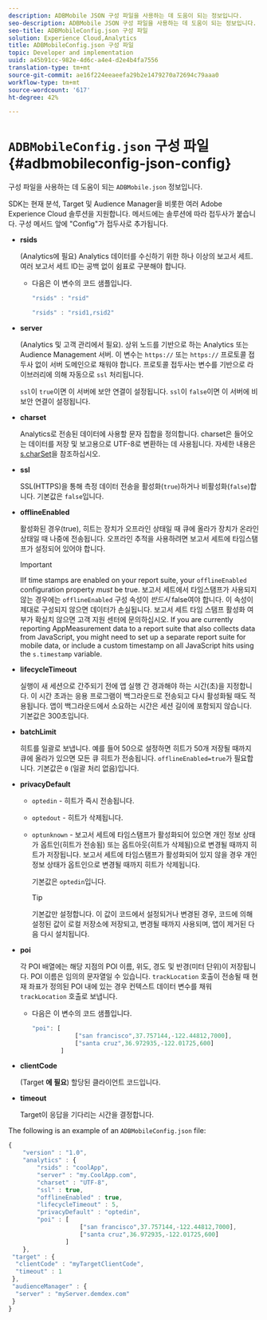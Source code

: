 ```yaml
---
description: ADBMobile JSON 구성 파일을 사용하는 데 도움이 되는 정보입니다.
seo-description: ADBMobile JSON 구성 파일을 사용하는 데 도움이 되는 정보입니다.
seo-title: ADBMobileConfig.json 구성 파일
solution: Experience Cloud,Analytics
title: ADBMobileConfig.json 구성 파일
topic: Developer and implementation
uuid: a45b91cc-982e-4d6c-a4e4-d2e4b4fa7556
translation-type: tm+mt
source-git-commit: ae16f224eeaeefa29b2e1479270a72694c79aaa0
workflow-type: tm+mt
source-wordcount: '617'
ht-degree: 42%

---
```



# `ADBMobileConfig.json` 구성 파일 {#adbmobileconfig-json-config}

구성 파일을 사용하는 데 도움이 되는 `ADBMobile.json` 정보입니다.

SDK는 현재 분석, Target 및 Audience Manager을 비롯한 여러 Adobe Experience Cloud 솔루션을 지원합니다. 메서드에는 솔루션에 따라 접두사가 붙습니다. 구성 메서드 앞에 &quot;Config&quot;가 접두사로 추가됩니다.

* **rsids**

   (Analytics에 필요) Analytics 데이터를 수신하기 위한 하나 이상의 보고서 세트. 여러 보고서 세트 ID는 공백 없이 쉼표로 구분해야 합니다.

   * 다음은 이 변수의 코드 샘플입니다.

      ```js
      "rsids" : "rsid"
      ```

      ```js
      "rsids" : "rsid1,rsid2"
      ```

* **server**

   (Analytics 및 고객 관리에서 필요). 상위 노드를 기반으로 하는 Analytics 또는 Audience Management 서버. 이 변수는 `https://` 또는 `https://` 프로토콜 접두사 없이 서버 도메인으로 채워야 합니다. 프로토콜 접두사는 변수를 기반으로 라이브러리에 의해 자동으로 `ssl` 처리됩니다.

   `ssl`이 `true`이면 이 서버에 보안 연결이 설정됩니다. `ssl`이 `false`이면 이 서버에 비보안 연결이 설정됩니다.

* **charset**

   Analytics로 전송된 데이터에 사용할 문자 집합을 정의합니다. charset은 들어오는 데이터를 저장 및 보고용으로 UTF-8로 변환하는 데 사용됩니다. 자세한 내용은 [s.charSet](https://docs.adobe.com/content/help/ko-KR/analytics/implementation/vars/config-vars/charset.html)을 참조하십시오.

* **ssl**

   SSL(HTTPS)을 통해 측정 데이터 전송을 활성화(`true`)하거나 비활성화(`false`)합니다. 기본값은 `false`입니다.

* **offlineEnabled**

   활성화된 경우(true), 히트는 장치가 오프라인 상태일 때 큐에 올라가 장치가 온라인 상태일 때 나중에 전송됩니다. 오프라인 추적을 사용하려면 보고서 세트에 타임스탬프가 설정되어 있어야 합니다.

   >[!IMPORTANT]
   >
   >IIf time stamps are enabled on your report suite, your `offlineEnabled` configuration property *must* be true. 보고서 세트에서 타임스탬프가 사용되지 않는 경우에는 `offlineEnabled` 구성 속성이 *반드시* false여야 합니다. 이 속성이 제대로 구성되지 않으면 데이터가 손실됩니다. 보고서 세트 타임 스탬프 활성화 여부가 확실치 않으면  고객 지원 센터에 문의하십시오. If you are currently reporting AppMeasurement data to a report suite that also collects data from JavaScript, you might need to set up a separate report suite for mobile data, or include a custom timestamp on all JavaScript hits using the `s.timestamp` variable.

* **lifecycleTimeout**

   실행이 새 세션으로 간주되기 전에 앱 실행 간 경과해야 하는 시간(초)을 지정합니다. 이 시간 초과는 응용 프로그램이 백그라운드로 전송되고 다시 활성화될 때도 적용됩니다. 앱이 백그라운드에서 소요하는 시간은 세션 길이에 포함되지 않습니다. 기본값은 300초입니다.

* **batchLimit**

   히트를 일괄로 보냅니다. 예를 들어 50으로 설정하면 히트가 50개 저장될 때까지 큐에 올라가 있으면 모든 큐 히트가 전송됩니다. `offlineEnabled=true`가 필요합니다. 기본값은 `0` (일괄 처리 없음)입니다.

* **privacyDefault**

   * `optedin` - 히트가 즉시 전송됩니다.
   * `optedout` - 히트가 삭제됩니다.
   * `optunknown` - 보고서 세트에 타임스탬프가 활성화되어 있으면 개인 정보 상태가 옵트인(히트가 전송됨) 또는 옵트아웃(히트가 삭제됨)으로 변경될 때까지 히트가 저장됩니다. 보고서 세트에 타임스탬프가 활성화되어 있지 않을 경우 개인정보 상태가 옵트인으로 변경될 때까지 히트가 삭제됩니다.

      기본값은 `optedin`입니다.

      >[!TIP]
      >
      >기본값만 설정합니다. 이 값이 코드에서 설정되거나 변경된 경우, 코드에 의해 설정된 값이 로컬 저장소에 저장되고, 변경될 때까지 사용되며, 앱이 제거된 다음 다시 설치됩니다.

* **poi**

   각 POI 배열에는 해당 지점의 POI 이름, 위도, 경도 및 반경(미터 단위)이 저장됩니다. POI 이름은 임의의 문자열일 수 있습니다. `trackLocation` 호출이 전송될 때 현재 좌표가 정의된 POI 내에 있는 경우 컨텍스트 데이터 변수를 채워 `trackLocation` 호출로 보냅니다.

   * 다음은 이 변수의 코드 샘플입니다.

      ```js
      "poi": [
                  ["san francisco",37.757144,-122.44812,7000], 
                  ["santa cruz",36.972935,-122.01725,600] 
              ]
      ```

* **clientCode**

   (Target **에 필요**) 할당된 클라이언트 코드입니다.

* **timeout**

   Target이 응답을 기다리는 시간을 결정합니다.

The following is an example of an `ADBMobileConfig.json` file:

```js
{ 
    "version" : "1.0", 
    "analytics" : { 
        "rsids" : "coolApp", 
        "server" : "my.CoolApp.com", 
        "charset" : "UTF-8", 
        "ssl" : true, 
        "offlineEnabled" : true, 
        "lifecycleTimeout" : 5, 
        "privacyDefault" : "optedin", 
        "poi" : [ 
                    ["san francisco",37.757144,-122.44812,7000], 
                    ["santa cruz",36.972935,-122.01725,600] 
                ] 
    }, 
 "target" : { 
  "clientCode" : "myTargetClientCode", 
  "timeout" : 1 
 }, 
 "audienceManager" : { 
  "server" : "myServer.demdex.com" 
 } 
}
```

